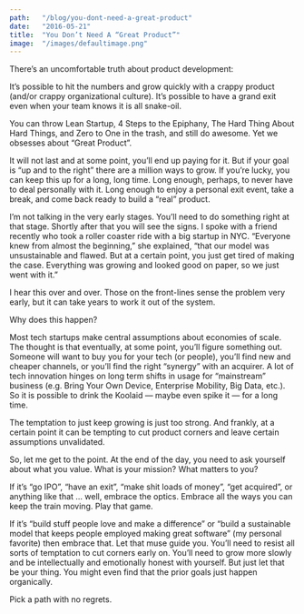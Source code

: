```yaml
---
path:	"/blog/you-dont-need-a-great-product"
date:	"2016-05-21"
title:	"You Don’t Need A “Great Product”"
image:	"/images/defaultimage.png"
---
```


There’s an uncomfortable truth about product development:

It’s possible to hit the numbers and grow quickly with a crappy product (and/or crappy organizational culture). It’s possible to have a grand exit even when your team knows it is all snake-oil.

You can throw Lean Startup, 4 Steps to the Epiphany, The Hard Thing About Hard Things, and Zero to One in the trash, and still do awesome. Yet we obsesses about “Great Product”.

It will not last and at some point, you’ll end up paying for it. But if your goal is “up and to the right” there are a million ways to grow. If you’re lucky, you can keep this up for a long, long time. Long enough, perhaps, to never have to deal personally with it. Long enough to enjoy a personal exit event, take a break, and come back ready to build a “real” product.

I’m not talking in the very early stages. You’ll need to do something right at that stage. Shortly after that you will see the signs. I spoke with a friend recently who took a roller coaster ride with a big startup in NYC. “Everyone knew from almost the beginning,” she explained, “that our model was unsustainable and flawed. But at a certain point, you just get tired of making the case. Everything was growing and looked good on paper, so we just went with it.”

I hear this over and over. Those on the front-lines sense the problem very early, but it can take years to work it out of the system.

Why does this happen?

Most tech startups make central assumptions about economies of scale. The thought is that eventually, at some point, you’ll figure something out. Someone will want to buy you for your tech (or people), you’ll find new and cheaper channels, or you’ll find the right “synergy” with an acquirer. A lot of tech innovation hinges on long term shifts in usage for “mainstream” business (e.g. Bring Your Own Device, Enterprise Mobility, Big Data, etc.). So it is possible to drink the Koolaid — maybe even spike it — for a long time.

The temptation to just keep growing is just too strong. And frankly, at a certain point it can be tempting to cut product corners and leave certain assumptions unvalidated.

So, let me get to the point. At the end of the day, you need to ask yourself about what you value. What is your mission? What matters to you?

If it’s “go IPO”, “have an exit”, “make shit loads of money”, “get acquired”, or anything like that … well, embrace the optics. Embrace all the ways you can keep the train moving. Play that game.

If it’s “build stuff people love and make a difference” or “build a sustainable model that keeps people employed making great software” (my personal favorite) then embrace that. Let that muse guide you. You’ll need to resist all sorts of temptation to cut corners early on. You’ll need to grow more slowly and be intellectually and emotionally honest with yourself. But just let that be your thing. You might even find that the prior goals just happen organically.

Pick a path with no regrets.

